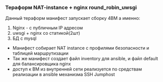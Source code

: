 ### Тераформ NAT-instance + nginx round_robin_uwsgi

Данный тераформ манифест запускает сборку 4ВМ а именно:
1. Nginx - с публичным IP адресом
2. uwsgi + nginx со статикой(2шт)
3. БД с mysql

 - Манифест собирает NAT instance с профилями безопасности и таблицей маршрутизации
 - Так же манифест создает файл inventory для ansible, и файл default для балансировщика nginx
 - доступ к ВМ из внутренней сети реализуется по средствам реализации в ansible механизма SSH Jumphost
